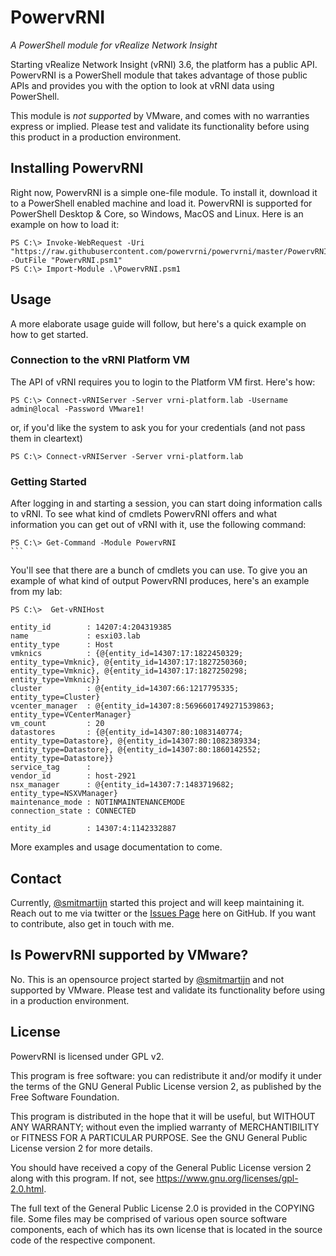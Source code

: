 # PowervRNI

*A PowerShell module for vRealize Network Insight*

Starting vRealize Network Insight (vRNI) 3.6, the platform has a public API. PowervRNI is a PowerShell module that takes advantage of those public APIs and provides you with the option to look at vRNI data using PowerShell. 


This module is _not supported_ by VMware, and comes with no warranties express or implied. Please test and validate its functionality before using this product in a production environment.

## Installing PowervRNI

Right now, PowervRNI is a simple one-file module. To install it, download it to a PowerShell enabled machine and load it. PowervRNI is supported for PowerShell Desktop & Core, so Windows, MacOS and Linux. Here is an example on how to load it:

```
PS C:\> Invoke-WebRequest -Uri "https://raw.githubusercontent.com/powervrni/powervrni/master/PowervRNI.ps1" -OutFile "PowervRNI.psm1" 
PS C:\> Import-Module .\PowervRNI.psm1
```

## Usage

A more elaborate usage guide will follow, but here's a quick example on how to get started.

### Connection to the vRNI Platform VM

The API of vRNI requires you to login to the Platform VM first. Here's how:

```
PS C:\> Connect-vRNIServer -Server vrni-platform.lab -Username admin@local -Password VMware1!
```

or, if you'd like the system to ask you for your credentials (and not pass them in cleartext)

```
PS C:\> Connect-vRNIServer -Server vrni-platform.lab
```

### Getting Started

After logging in and starting a session, you can start doing information calls to vRNI. To see what kind of cmdlets PowervRNI offers and what information you can get out of vRNI with it, use the following command:

```
PS C:\> Get-Command -Module PowervRNI                                                                                                                                                        ```
```

You'll see that there are a bunch of cmdlets you can use. To give you an example of what kind of output PowervRNI produces, here's an example from my lab:

```
PS C:\>  Get-vRNIHost 

entity_id        : 14207:4:204319385
name             : esxi03.lab
entity_type      : Host
vmknics          : {@{entity_id=14307:17:1822450329; entity_type=Vmknic}, @{entity_id=14307:17:1827250360; entity_type=Vmknic}, @{entity_id=14307:17:1827250298; entity_type=Vmknic}}
cluster          : @{entity_id=14307:66:1217795335; entity_type=Cluster}
vcenter_manager  : @{entity_id=14307:8:5696601749271539863; entity_type=VCenterManager}
vm_count         : 20
datastores       : {@{entity_id=14307:80:1083140774; entity_type=Datastore}, @{entity_id=14307:80:1082389334; entity_type=Datastore}, @{entity_id=14307:80:1860142552; entity_type=Datastore}}
service_tag      : 
vendor_id        : host-2921
nsx_manager      : @{entity_id=14307:7:1483719682; entity_type=NSXVManager}
maintenance_mode : NOTINMAINTENANCEMODE
connection_state : CONNECTED

entity_id        : 14307:4:1142332887
```

More examples and usage documentation to come.


## Contact

Currently, [@smitmartijn](https://twitter.com/smitmartijn) started this project and will keep maintaining it. Reach out to me via twitter or the [Issues Page](https://github.com/powervrni/powervrni/issues) here on GitHub. If you want to contribute, also get in touch with me.


## Is PowervRNI supported by VMware?

No. This is an opensource project started by [@smitmartijn](https://twitter.com/smitmartijn) and not supported by VMware. Please test and validate its functionality before using in a production environment.


## License

PowervRNI is licensed under GPL v2.

This program is free software: you can redistribute it and/or modify it under
the terms of the GNU General Public License version 2, as published by the Free Software Foundation.

This program is distributed in the hope that it will be useful, but WITHOUT ANY
WARRANTY; without even the implied warranty of MERCHANTIBILITY or FITNESS
FOR A PARTICULAR PURPOSE. See the GNU General Public License version 2 for more details.

You should have received a copy of the General Public License version 2 along with this program.
If not, see https://www.gnu.org/licenses/gpl-2.0.html.

The full text of the General Public License 2.0 is provided in the COPYING file.
Some files may be comprised of various open source software components, each of which
has its own license that is located in the source code of the respective component.
